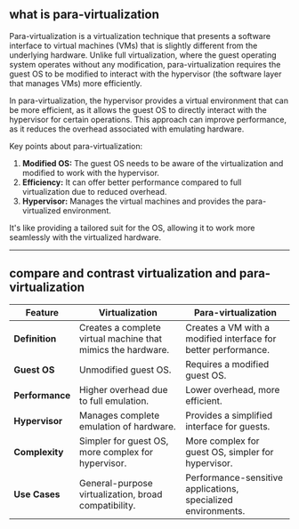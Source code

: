 
## what is para-virtualization

Para-virtualization is a virtualization technique that presents a software interface to virtual machines (VMs) that is slightly different from the underlying hardware. Unlike full virtualization, where the guest operating system operates without any modification, para-virtualization requires the guest OS to be modified to interact with the hypervisor (the software layer that manages VMs) more efficiently. 

In para-virtualization, the hypervisor provides a virtual environment that can be more efficient, as it allows the guest OS to directly interact with the hypervisor for certain operations. This approach can improve performance, as it reduces the overhead associated with emulating hardware.

Key points about para-virtualization:
1. **Modified OS:** The guest OS needs to be aware of the virtualization and modified to work with the hypervisor.
2. **Efficiency:** It can offer better performance compared to full virtualization due to reduced overhead.
3. **Hypervisor:** Manages the virtual machines and provides the para-virtualized environment.

It's like providing a tailored suit for the OS, allowing it to work more seamlessly with the virtualized hardware.

---

## compare and contrast virtualization and para-virtualization


| Feature             | Virtualization                         | Para-virtualization                     |
|---------------------|----------------------------------------|-----------------------------------------|
| **Definition**      | Creates a complete virtual machine that mimics the hardware. | Creates a VM with a modified interface for better performance. |
| **Guest OS**        | Unmodified guest OS.                   | Requires a modified guest OS.           |
| **Performance**     | Higher overhead due to full emulation. | Lower overhead, more efficient.         |
| **Hypervisor**      | Manages complete emulation of hardware. | Provides a simplified interface for guests. |
| **Complexity**      | Simpler for guest OS, more complex for hypervisor. | More complex for guest OS, simpler for hypervisor. |
| **Use Cases**       | General-purpose virtualization, broad compatibility. | Performance-sensitive applications, specialized environments. |


